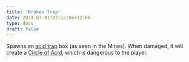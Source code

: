 ```yaml
---
title: 'Broken Trap'
date: 2024-07-01T02:12:56+12:00
type: docs
draft: false
---
```


Spawns an [acid trap](https://noita.wiki.gg/wiki/Traps) box (as seen in the Mines). When damaged, it will create a [Circle of Acid](https://noita.wiki.gg/wiki/Circle_of_%28Material%29), which is dangerous to the player.
